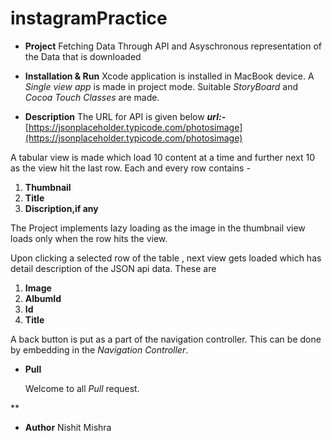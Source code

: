 # instagramPractice
- **Project**
Fetching Data Through API and Asyschronous representation of the Data that is downloaded

- **Installation & Run**
Xcode application is installed in MacBook device.  A *Single view app* is made in project mode. Suitable *StoryBoard* and *Cocoa Touch Classes* are made.

- **Description** 
 The URL for API is given below
***url:-***  [https://jsonplaceholder.typicode.com/photosimage](https://jsonplaceholder.typicode.com/photosimage)

A tabular view is made which load 10 content at a time and further next 10 as the view hit the last row.
 Each and every row contains -
 1. **Thumbnail**
 2. **Title**
 3. **Discription,if any**

The Project implements lazy loading as the image in the thumbnail view loads only when the row hits the view.

Upon clicking a selected row of the table , next view gets loaded which has detail description of the JSON api data. These are

 1. **Image**
 2. **AlbumId**
 3. **Id**
 4. **Title**

A back button is put as a part of the navigation controller. This can be done by embedding in the *Navigation Controller*.



- **Pull**

  Welcome to all *Pull* request.

**

- **Author**
 Nishit Mishra
